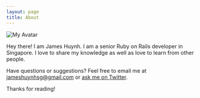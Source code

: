 ```yaml
---
layout: page
title: About
---
```


![My Avatar](https://avatars2.githubusercontent.com/u/29207?v=3&s=120 "My Avatar")
<p class="message">
  Hey there! I am James Huynh. I am a senior Ruby on Rails developer in Singapore.
  I love to share my knowledge as well as love to learn from other people.
</p>

Have questions or suggestions? Feel free to email me at [jameshuynhsg@gmail.com](mailto:jameshuynhsg@gmail.com) or [ask me on Twitter](https://twitter.com/jameshu).

Thanks for reading!
